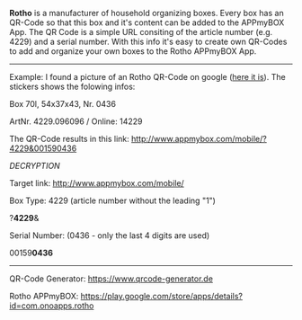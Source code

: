 **Rotho** is a manufacturer of household organizing boxes. Every box has an QR-Code so that this box and it's content can be added to the APPmyBOX App.
The QR Code is a simple URL consiting of the article number (e.g. 4229) and a serial number.
With this info it's easy to create own QR-Codes to add and organize your own boxes to the Rotho APPmyBOX App.

----
Example:
I found a picture of an Rotho QR-Code on google ([here it is](https://www.lavendelblog.de/wp-content/uploads/2016/12/rotho-aufbewahrungsbox-1536x1024.jpg)). The stickers shows the folowing infos:

Box 70l, 54x37x43, Nr. 0436

ArtNr. 4229.096096 / Online: 14229

The QR-Code results in this link: http://www.appmybox.com/mobile/?4229&001590436


*DECRYPTION*

Target link: http://www.appmybox.com/mobile/

Box Type: 4229 (article number without the leading "1")

?**4229**&

Serial Number: (0436 - only the last 4 digits are used)

00159**0436**

----
QR-Code Generator: https://www.qrcode-generator.de

Rotho APPmyBOX: https://play.google.com/store/apps/details?id=com.onoapps.rotho
